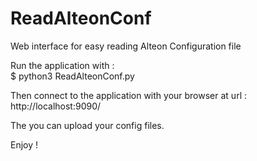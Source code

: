 # ReadAlteonConf

Web interface for easy reading Alteon Configuration file

Run the application with :
<br>
$ python3 ReadAlteonConf.py

Then connect to the application with your browser at url :
<br>
http://localhost:9090/

The you can upload your config files.

Enjoy !

